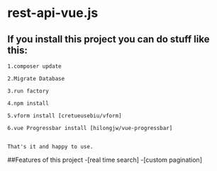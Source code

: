 # rest-api-vue.js

## If you install this project you can do stuff like this:


```
1.composer update

2.Migrate Database

3.run factory

4.npm install

5.vform install [cretueusebiu/vform]

6.vue Progressbar install [hilongjw/vue-progressbar]


That's it and happy to use.

```

##Features of this project
	-[real time search]
	-[custom pagination]
